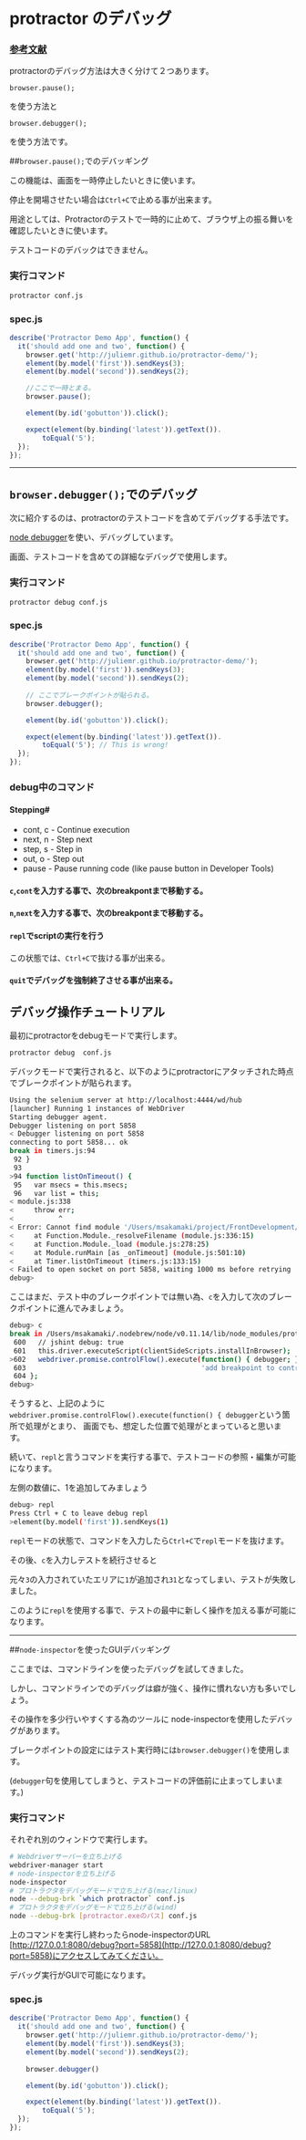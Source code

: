 
# protractor のデバッグ


### [参考文献](https://github.com/angular/protractor/blob/master/docs/debugging.md)

protractorのデバッグ方法は大きく分けて２つあります。

`browser.pause();`

を使う方法と

`browser.debugger();`

を使う方法です。

##`browser.pause();`でのデバッギング

この機能は、画面を一時停止したいときに使います。

停止を開場させたい場合は`Ctrl+C`で止める事が出来ます。

用途としては、Protractorのテストで一時的に止めて、ブラウザ上の振る舞いを確認したいときに使います。

テストコードのデバックはできません。

### 実行コマンド

```sh
protractor conf.js
```

### spec.js

```javascript
describe('Protractor Demo App', function() {
  it('should add one and two', function() {
    browser.get('http://juliemr.github.io/protractor-demo/');
    element(by.model('first')).sendKeys(3);
    element(by.model('second')).sendKeys(2);

    //ここで一時とまる。
    browser.pause();

    element(by.id('gobutton')).click();

    expect(element(by.binding('latest')).getText()).
        toEqual('5');
  });
});
```

---

## `browser.debugger();`でのデバッグ

次に紹介するのは、protractorのテストコードを含めてデバッグする手法です。

[node debugger](https://nodejs.org/api/debugger.html)を使い、デバッグしています。

画面、テストコードを含めての詳細なデバッグで使用します。

### 実行コマンド

```sh
protractor debug conf.js
```

### spec.js

```javascript
describe('Protractor Demo App', function() {
  it('should add one and two', function() {
    browser.get('http://juliemr.github.io/protractor-demo/');
    element(by.model('first')).sendKeys(3);
    element(by.model('second')).sendKeys(2);
    
    // ここでブレークポイントが貼られる。
    browser.debugger();

    element(by.id('gobutton')).click();

    expect(element(by.binding('latest')).getText()).
        toEqual('5'); // This is wrong!
  });
});
```


### debug中のコマンド

#### Stepping#

 + cont, c - Continue execution
 + next, n - Step next
 + step, s - Step in
 + out, o - Step out
 + pause - Pause running code (like pause button in Developer Tools)

#### `c`,`cont`を入力する事で、次のbreakpontまで移動する。

#### `n`,`next`を入力する事で、次のbreakpontまで移動する。

#### `repl`でscriptの実行を行う

この状態では、`Ctrl+C`で抜ける事が出来る。

#### `quit`でデバッグを強制終了させる事が出来る。


## デバッグ操作チュートリアル

最初にprotractorをdebugモードで実行します。

```sh
protractor debug  conf.js
```

デバックモードで実行されると、以下のようにprotractorにアタッチされた時点でブレークポイントが貼られます。

```sh
Using the selenium server at http://localhost:4444/wd/hub
[launcher] Running 1 instances of WebDriver
Starting debugger agent.
Debugger listening on port 5858
< Debugger listening on port 5858
connecting to port 5858... ok
break in timers.js:94
 92 }
 93 
>94 function listOnTimeout() {
 95   var msecs = this.msecs;
 96   var list = this;
< module.js:338
<     throw err;
<           ^
< Error: Cannot find module '/Users/msakamaki/project/FrontDevelopment/protTest/localhost:5858'
<     at Function.Module._resolveFilename (module.js:336:15)
<     at Function.Module._load (module.js:278:25)
<     at Module.runMain [as _onTimeout] (module.js:501:10)
<     at Timer.listOnTimeout (timers.js:133:15)
< Failed to open socket on port 5858, waiting 1000 ms before retrying
debug> 
```

ここはまだ、テスト中のブレークポイントでは無い為、`c`を入力して次のブレークポイントに進んでみましょう。

```sh
debug> c
break in /Users/msakamaki/.nodebrew/node/v0.11.14/lib/node_modules/protractor/lib/protractor.js:602
 600   // jshint debug: true
 601   this.driver.executeScript(clientSideScripts.installInBrowser);
>602   webdriver.promise.controlFlow().execute(function() { debugger; },
 603                                           'add breakpoint to control flow');
 604 };
debug> 
```

そうすると、上記のように`webdriver.promise.controlFlow().execute(function() { debugger`という箇所で処理がとまり、
画面でも、想定した位置で処理がとまっていると思います。

続いて、`repl`と言うコマンドを実行する事で、テストコードの参照・編集が可能になります。

左側の数値に、1を追加してみましょう

```sh
debug> repl
Press Ctrl + C to leave debug repl
>element(by.model('first')).sendKeys(1)
```

`repl`モードの状態で、コマンドを入力したら`Ctrl+C`で`repl`モードを抜けます。

その後、`c`を入力しテストを続行させると

元々`3`の入力されていたエリアに`1`が追加され`31`となってしまい、テストが失敗しました。

このように`repl`を使用する事で、テストの最中に新しく操作を加える事が可能になります。


---

##`node-inspector`を使ったGUIデバッギング

ここまでは、コマンドラインを使ったデバッグを試してきました。

しかし、コマンドラインでのデバッグは癖が強く、操作に慣れない方も多いでしょう。

その操作を多少行いやすくする為のツールに node-inspectorを使用したデバッグがあります。

ブレークポイントの設定にはテスト実行時には`browser.debugger()`を使用します。

(`debugger`句を使用してしまうと、テストコードの評価前に止まってしまいます。)

### 実行コマンド

それぞれ別のウィンドウで実行します。

```sh
# Webdriverサーバーを立ち上げる
webdriver-manager start
# node-inspectorを立ち上げる
node-inspector
# プロトラクタをデバッグモードで立ち上げる(mac/linux)
node --debug-brk `which protractor` conf.js 
# プロトラクタをデバッグモードで立ち上げる(wind)
node --debug-brk [protractor.exeのパス] conf.js 
```

上のコマンドを実行し終わったらnode-inspectorのURL [http://127.0.0.1:8080/debug?port=5858](http://127.0.0.1:8080/debug?port=5858)にアクセスしてみてください。

デバッグ実行がGUIで可能になります。

### spec.js 

```javascript
describe('Protractor Demo App', function() {
  it('should add one and two', function() {
    browser.get('http://juliemr.github.io/protractor-demo/');
    element(by.model('first')).sendKeys(3);
    element(by.model('second')).sendKeys(2);
    
    browser.debugger()

    element(by.id('gobutton')).click();

    expect(element(by.binding('latest')).getText()).
        toEqual('5');
  });
});
```






